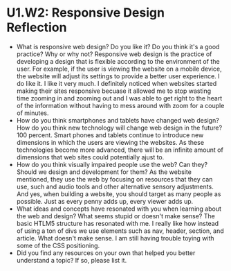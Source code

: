 # U1.W2: Responsive Design Reflection

* What is responsive web design? Do you like it?  Do you think it's a good practice? Why or why not?
Responsive web design is the practice of developing a design that is flexible according to the environment of the user.  For example, if the user is viewing the website on a mobile device, the website will adjust its settings to provide a better user experience.  I do like it.  I like it very much.  I definitely noticed when websites started making their sites responsive becuase it allowed me to stop wasting time zooming in and zooming out and I was able to get right to the heart of the information without having to mess around with zoom for a couple of minutes.  
* How do you think smartphones and tablets have changed web design? How do you think new technology will change web design in the future?
  100 percent.  Smart phones and tablets continue to introduce new dimensions in which the users are viewing the websites.  As these technologies become more advanced, there will be an infinite amount of dimensions that web sites could potentially ajust to.  
* How do you think visually impaired people use the web? Can they? Should we design and development for them?  As the website mentioned, they use the web by focusing on resources that they can use, such and audio tools and other alternative sensory adjustments.  And yes, when building a website, you should target as many people as possible.  Just as every penny adds up, every viewer adds up.  
* What ideas and concepts have resonated with you when learning about the web and design? What seems stupid or doesn't make sense?
  The basic HTLM5 structure has resonated with me. I really like how instead of using a ton of divs we use elements such as nav, header, section, and article.  What doesn't make sense.  I am still having trouble toying with some of the CSS positioning.  
* Did you find any resources on your own that helped you better understand a topic? If so, please list it.

